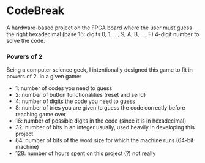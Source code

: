 # CodeBreak
A hardware-based project on the FPGA board where the user must guess the right hexadecimal (base 16: digits 0, 1, ..., 9, A, B, ..., F) 4-digit number to solve the code. 

### Powers of 2
Being a computer science geek, I intentionally designed this game to fit in powers of 2. In a given game:
- 1: number of codes you need to guess
- 2: number of button functionalities (reset and send)
- 4: number of digits the code you need to guess
- 8: number of tries you are given to guess the code correctly before reaching game over
- 16: number of possible digits in the code (since it is in hexadecimal)
- 32: number of bits in an integer usually, used heavily in developing this project
- 64: number of bits of the word size for which the machine runs (64-bit machine)
- 128: number of hours spent on this project (?) not really
